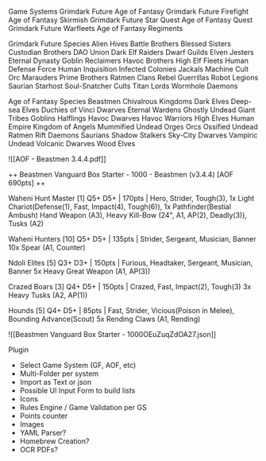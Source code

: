 Game Systems
Grimdark Future
Age of Fantasy
Grimdark Future Firefight
Age of Fantasy Skirmish
Grimdark Future Star Quest
Age of Fantasy Quest
Grimdark Future Warfleets
Age of Fantasy Regiments

Grimdark Future Species
Alien Hives
Battle Brothers
Blessed Sisters
Custodian Brothers
DAO Union
Dark Elf Raiders
Dwarf Guilds
Elven Jesters
Eternal Dynasty
Goblin Reclaimers
Havoc Brothers
High Elf Fleets
Human Defense Force
Human Inquisition
Infected Colonies
Jackals
Machine Cult
Orc Marauders
Prime Brothers
Ratmen Clans
Rebel Guerrillas
Robot Legions
Saurian Starhost
Soul-Snatcher Cults
Titan Lords
Wormhole Daemons

Age of Fantasy Species
Beastmen
Chivalrous Kingdoms
Dark Elves
Deep-sea Elves
Duchies of Vinci
Dwarves
Eternal Wardens
Ghostly Undead
Giant Tribes
Goblins
Halflings
Havoc Dwarves
Havoc Warriors
High Elves
Human Empire
Kingdom of Angels
Mummified Undead
Orges
Orcs
Ossified Undead
Ratmen
Rift Daemons
Saurians
Shadow Stalkers
Sky-City Dwarves
Vampiric Undead
Volcanic Dwarves
Wood Elves

![[AOF - Beastmen 3.4.4.pdf]]


++ Beastmen Vanguard Box Starter - 1000 - Beastmen (v3.4.4) [AOF 690pts] ++

Waheni Hunt Master [1] Q5+ D5+ | 170pts | Hero, Strider, Tough(3), 1x Light Chariot(Defense(1), Fast, Impact(4), Tough(6)), 1x Pathfinder(Bestial Ambush)
Hand Weapon (A3), Heavy Kill-Bow (24", A1, AP(2), Deadly(3)), Tusks (A2)

Waheni Hunters [10] Q5+ D5+ | 135pts | Strider, Sergeant, Musician, Banner
10x Spear (A1, Counter)

Ndoli Elites [5] Q3+ D3+ | 150pts | Furious, Headtaker, Sergeant, Musician, Banner
5x Heavy Great Weapon (A1, AP(3))

Crazed Boars [3] Q4+ D5+ | 150pts | Crazed, Fast, Impact(2), Tough(3)
3x Heavy Tusks (A2, AP(1))

Hounds [5] Q4+ D5+ | 85pts | Fast, Strider, Vicious(Poison in Melee), Bounding Advance(Scout)
5x Rending Claws (A1, Rending)

![[Beastmen Vanguard Box Starter - 1000OEuZuqZdOA27.json]]


Plugin 
- Select Game System (GF, AOF, etc)
- Multi-Folder per system
- Import as Text or json
- Possible UI Input Form to build lists
- Icons
- Rules Engine / Game Validation per GS
- Points counter
- Images
- YAML Parser?
- Homebrew Creation?
- OCR PDFs?